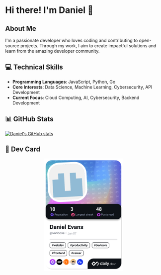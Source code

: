 # Hi there! I'm Daniel 👋

## About Me
I'm a passionate developer who loves coding and contributing to open-source projects. Through my work, I aim to create impactful solutions and learn from the amazing developer community.

## 💻 Technical Skills
* **Programming Languages**: JavaScript, Python, Go
* **Core Interests**: Data Science, Machine Learning, Cybersecurity, API Development
* **Current Focus**: Cloud Computing, AI, Cybersecurity, Backend Development

## 📊 GitHub Stats
[![Daniel's GitHub stats](https://github-readme-stats.vercel.app/api?username=danielevans254&theme=dracula&show_icons=true)](https://github.com/danielevans254/github-readme-stats)

## 🎯 Dev Card
<div align="center">
    <a href="https://app.daily.dev/vanbose">
        <img src="./devcard.png" width="256" alt="Daniel Evans' Dev Card"/>
    </a>
</div>
